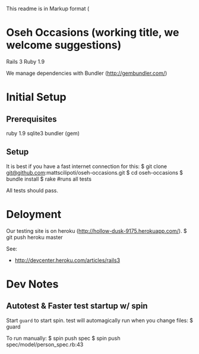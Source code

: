 This readme is in Markup format (

Oseh Occasions (working title, we welcome suggestions)
===============================

Rails 3
Ruby 1.9

We manage dependencies with Bundler (http://gembundler.com/)


Initial Setup
==============

Prerequisites
-------------
ruby 1.9
sqlite3
bundler (gem)


Setup
-----
  It is best if you have a fast internet connection for this:
    $ git clone git@github.com:mattscilipoti/oseh-occasions.git
    $ cd oseh-occasions
    $ bundle install
    $ rake  #runs all tests

All tests should pass.



Deloyment
==========

Our testing site is on heroku (http://hollow-dusk-9175.herokuapp.com/).
     $ git push heroku master

See: 
* http://devcenter.heroku.com/articles/rails3


Dev Notes
===========

Autotest & Faster test startup w/ spin
---------------------------
Start `guard` to start spin. test will automagically run when you change files:
  $ guard
  
To run manually:
  $ spin push spec
  $ spin push spec/model/person_spec.rb:43